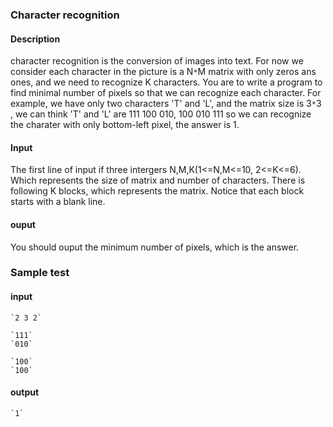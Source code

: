 ### Character recognition
#### Description
character recognition is the conversion of images into text. For now we consider each character in the picture is a N`*`M matrix with only zeros ans ones, and we need to recognize K characters. You are to write a program to find minimal number of pixels so that we can recognize each character. For example, we have only two characters 'T' and 'L', and the matrix size is 3`*`3 , we can think 'T' and 'L'  are 111 100 010, 100 010 111 so we can recognize the charater with only bottom-left pixel, the answer is 1.

#### Input
The first line of input if three intergers N,M,K(1<=N,M<=10, 2<=K<=6). Which represents the size of matrix and number of characters. There is following K blocks, which represents the matrix. Notice that each block starts with a blank line.

#### ouput
You should ouput the minimum number of pixels, which is the answer.

### Sample test
#### input
    `2 3 2`

    `111`
    `010`
    
    `100`
    `100`

#### output
    `1`
